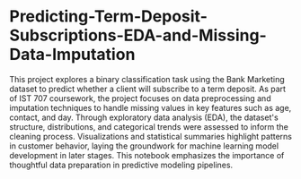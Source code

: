 # Predicting-Term-Deposit-Subscriptions-EDA-and-Missing-Data-Imputation
This project explores a binary classification task using the Bank Marketing dataset to predict whether a client will subscribe to a term deposit. As part of IST 707 coursework, the project focuses on data preprocessing and imputation techniques to handle missing values in key features such as age, contact, and day. Through exploratory data analysis (EDA), the dataset's structure, distributions, and categorical trends were assessed to inform the cleaning process. Visualizations and statistical summaries highlight patterns in customer behavior, laying the groundwork for machine learning model development in later stages. This notebook emphasizes the importance of thoughtful data preparation in predictive modeling pipelines.
